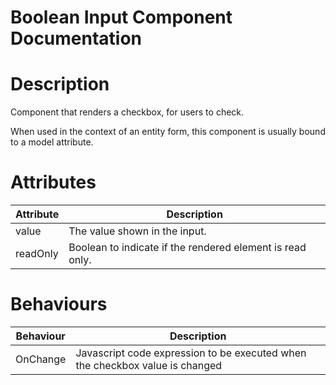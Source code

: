 # Boolean Input Component Documentation

# Description

Component that renders a checkbox, for users to check.

When used in the context of an entity form, this component is usually bound to a model attribute.

# Attributes

| Attribute | Description                                               |
| --------- | --------------------------------------------------------- |
| value     | The value shown in the input.                             |
| readOnly  | Boolean to indicate if the rendered element is read only. |

# Behaviours

| Behaviour | Description                                                                  |
| --------- | ---------------------------------------------------------------------------- |
| OnChange  | Javascript code expression to be executed when the checkbox value is changed |
